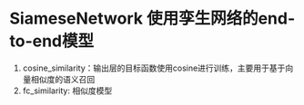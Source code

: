 # SiameseNetwork 使用孪生网络的end-to-end模型
  1. cosine_similarity：输出层的目标函数使用cosine进行训练，主要用于基于向量相似度的语义召回
  2. fc_similarity: 相似度模型

  
